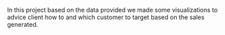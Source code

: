 In this project based on the data provided we made some visualizations to advice client how to and which customer to target based on the sales generated.
